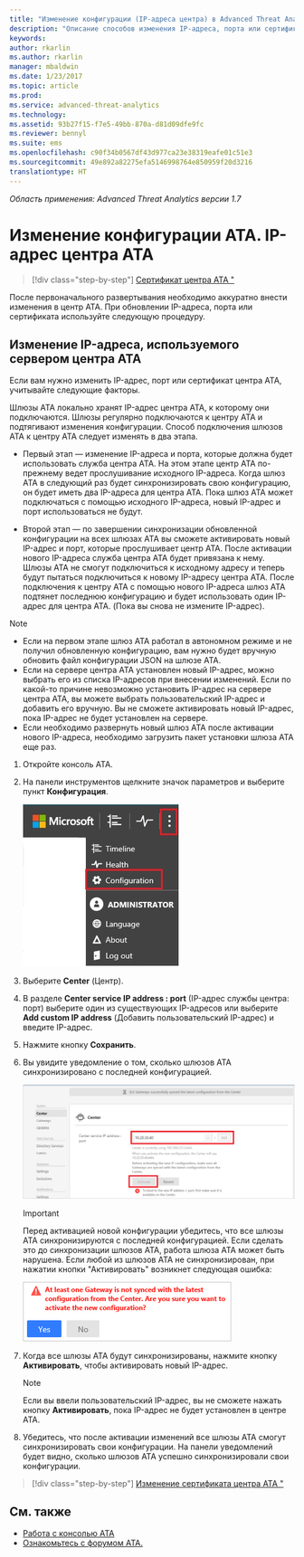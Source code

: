 ```yaml
---
title: "Изменение конфигурации (IP-адреса центра) в Advanced Threat Analytics | Документация Майкрософт"
description: "Описание способов изменения IP-адреса, порта или сертификата центра обработки ATA."
keywords: 
author: rkarlin
ms.author: rkarlin
manager: mbaldwin
ms.date: 1/23/2017
ms.topic: article
ms.prod: 
ms.service: advanced-threat-analytics
ms.technology: 
ms.assetid: 93b27f15-f7e5-49bb-870a-d81d09dfe9fc
ms.reviewer: bennyl
ms.suite: ems
ms.openlocfilehash: c90f34b0567df43d977ca23e38319eafe01c51e3
ms.sourcegitcommit: 49e892a82275efa5146998764e850959f20d3216
translationtype: HT
---
```

*Область применения: Advanced Threat Analytics версии 1.7*



# <a name="change-ata-configuration---ata-center-ip-address"></a>Изменение конфигурации АТА. IP-адрес центра АТА

>[!div class="step-by-step"]
[Сертификат центра ATA "](modifying-ata-config-centercert.md)

После первоначального развертывания необходимо аккуратно внести изменения в центр ATA. При обновлении IP-адреса, порта или сертификата используйте следующую процедуру.

## <a name="change-the-ip-address-used-by-the-ata-center-server"></a>Изменение IP-адреса, используемого сервером центра ATA
Если вам нужно изменить IP-адрес, порт или сертификат центра ATA, учитывайте следующие факторы.

Шлюзы ATA локально хранят IP-адрес центра ATA, к которому они подключаются. Шлюзы регулярно подключаются к центру ATA и подтягивают изменения конфигурации. Способ подключения шлюзов ATA к центру ATA следует изменять в два этапа.

-   Первый этап — изменение IP-адреса и порта, которые должна будет использовать служба центра ATA. На этом этапе центр ATA по-прежнему ведет прослушивание исходного IP-адреса. Когда шлюз ATA в следующий раз будет синхронизировать свою конфигурацию, он будет иметь два IP-адреса для центра ATA. Пока шлюз ATA может подключаться с помощью исходного IP-адреса, новый IP-адрес и порт использоваться не будут.

-   Второй этап — по завершении синхронизации обновленной конфигурации на всех шлюзах АТА вы сможете активировать новый IP-адрес и порт, которые прослушивает центр АТА. После активации нового IP-адреса служба центра ATA будет привязана к нему. Шлюзы ATA не смогут подключиться к исходному адресу и теперь будут пытаться подключиться к новому IP-адресу центра ATA. После подключения к центру ATA с помощью нового IP-адреса шлюз ATA подтянет последнюю конфигурацию и будет использовать один IP-адрес для центра ATA. (Пока вы снова не измените IP-адрес).

> [!NOTE]
> -   Если на первом этапе шлюз ATA работал в автономном режиме и не получил обновленную конфигурацию, вам нужно будет вручную обновить файл конфигурации JSON на шлюзе ATA.
> -   Если на сервере центра ATA установлен новый IP-адрес, можно выбрать его из списка IP-адресов при внесении изменений. Если по какой-то причине невозможно установить IP-адрес на сервере центра ATA, вы можете выбрать пользовательский IP-адрес и добавить его вручную. Вы не сможете активировать новый IP-адрес, пока IP-адрес не будет установлен на сервере.
> -   Если необходимо развернуть новый шлюз ATA после активации нового IP-адреса, необходимо загрузить пакет установки шлюза ATA еще раз.

1.  Откройте консоль ATA.

2.  На панели инструментов щелкните значок параметров и выберите пункт **Конфигурация**.

    ![Значок параметров конфигурации ATA](media/ATA-config-icon.JPG)

3.  Выберите **Center** (Центр).

4.  В разделе **Center service IP address : port** (IP-адрес службы центра: порт) выберите один из существующих IP-адресов или выберите **Add custom IP address** (Добавить пользовательский IP-адрес) и введите IP-адрес.

5.  Нажмите кнопку **Сохранить**.

6.  Вы увидите уведомление о том, сколько шлюзов ATA синхронизировано с последней конфигурацией.

    ![Изображение синхронизированных шлюзов центра ATA](media/ATA-chge-IP-after-clicking-save.png)

    >[!IMPORTANT]
    >Перед активацией новой конфигурации убедитесь, что все шлюзы ATA синхронизируются с последней конфигурацией. Если сделать это до синхронизации шлюзов ATA, работа шлюза ATA может быть нарушена. Если любой из шлюзов ATA не синхронизирован, при нажатии кнопки "Активировать" возникнет следующая ошибка:
    >
    >    ![Ошибка синхронизации шлюза ATA](media/ataGW-not-synced.png)


7.  Когда все шлюзы ATA будут синхронизированы, нажмите кнопку **Активировать**, чтобы активировать новый IP-адрес.

    > [!NOTE]
    > Если вы ввели пользовательский IP-адрес, вы не сможете нажать кнопку **Активировать**, пока IP-адрес не будет установлен в центре ATA.

8.  Убедитесь, что после активации изменений все шлюзы ATA смогут синхронизировать свои конфигурации. На панели уведомлений будет видно, сколько шлюзов ATA успешно синхронизировали свои конфигурации.

>[!div class="step-by-step"]
[Изменение сертификата центра ATA "](modifying-ata-config-centercert.md)


## <a name="see-also"></a>См. также
- [Работа с консолью ATA](working-with-ata-console.md)
- [Ознакомьтесь с форумом ATA.](https://aka.ms/ata-forum)
